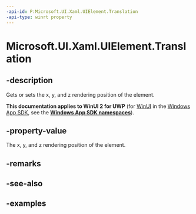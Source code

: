 ```yaml
---
-api-id: P:Microsoft.UI.Xaml.UIElement.Translation
-api-type: winrt property
---
```


<!-- Property syntax.
public Vector3 Translation { get;  set; }
-->

# Microsoft.UI.Xaml.UIElement.Translation

## -description
Gets or sets the x, y, and z rendering position of the element.

**This documentation applies to WinUI 2 for UWP** (for [WinUI](/windows/apps/winui/winui3/) in the [Windows App SDK](/windows/apps/windows-app-sdk/), see the **[Windows App SDK namespaces](/windows/windows-app-sdk/api/winrt/)**).

## -property-value

The x, y, and z rendering position of the element.

## -remarks

## -see-also

## -examples

